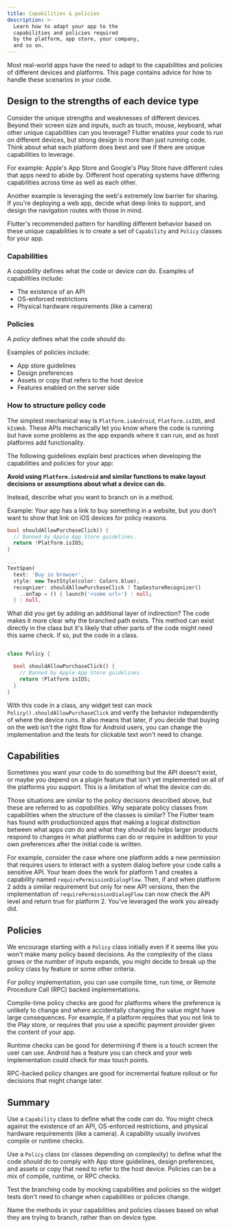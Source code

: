 ```yaml
---
title: Capabilities & policies
description: >-
  Learn how to adapt your app to the
  capabilities and policies required
  by the platform, app store, your company,
  and so on.
---
```


Most real-world apps have the need to adapt to the
capabilities and policies of different devices and platforms.
This page contains advice for how to
handle these scenarios in your code.

## Design to the strengths of each device type

Consider the unique strengths and weaknesses of different devices.
Beyond their screen size and inputs, such as touch, mouse, keyboard,
what other unique capabilities can you leverage?
Flutter enables your code to _run_ on different devices,
but strong design is more than just running code.
Think about what each platform does best and
see if there are unique capabilities to leverage.

For example: Apple's App Store and Google's Play Store
have different rules that apps need to abide by.
Different host operating systems have differing
capabilities across time as well as each other. 

Another example is leveraging the web's extremely
low barrier for sharing. If you're deploying a web app,
decide what deep links to support,
and design the navigation routes with those in mind.

Flutter's recommended pattern for handling different
behavior based on these unique capabilities is to create
a set of `Capability` and `Policy` classes for your app.

### Capabilities

A _capability_ defines what the code or device _can_ do.
Examples of capabilities include:

* The existence of an API
* OS-enforced restrictions
* Physical hardware requirements (like a camera) 

### Policies

A _policy_ defines what the code _should_ do.

Examples of policies include:

* App store guidelines
* Design preferences
* Assets or copy that refers to the host device
* Features enabled on the server side 

### How to structure policy code 

The simplest mechanical way is `Platform.isAndroid`,
`Platform.isIOS`, and `kIsWeb`. These APIs mechanically
let you know where the code is running but have some
problems as the app expands where it can run, and
as host platforms add functionality. 

The following guidelines explain best practices
when developing the capabilities and policies for your app:

**Avoid using `Platform.isAndroid` and similar functions
to make layout decisions or assumptions about what a device can do.**

Instead, describe what you want to branch on in a method. 

Example: Your app has a link to buy something in a
website, but you don't want to show that link on iOS
devices for policy reasons. 

```dart
bool shouldAllowPurchaseClick() {
  // Banned by Apple App Store guidelines. 
  return !Platform.isIOS;
}

...
TextSpan(
  text: 'Buy in browser',
  style: new TextStyle(color: Colors.blue),
  recognizer: shouldAllowPurchaseClick ? TapGestureRecognizer()
    ..onTap = () { launch('<some url>') : null;
  } : null,
```

What did you get by adding an additional layer of indirection?
The code makes it more clear why the branched path exists.
This method can exist directly in the class but it's likely
that other parts of the code might need this same check.
If so, put the code in a class. 

```dart title="policy.dart"

class Policy {

  bool shouldAllowPurchaseClick() {
    // Banned by Apple App Store guidelines. 
    return !Platform.isIOS;
  }
}
```

With this code in a class, any widget test can mock
`Policy().shouldAllowPurchaseClick` and verify the behavior
independently of where the device runs. 
It also means that later, if you decide that
buying on the web isn't the right flow for
Android users, you can change the implementation
and the tests for clickable text won't need to change. 

## Capabilities 

Sometimes you want your code to do something but the
API doesn't exist, or maybe you depend on a plugin feature
that isn't yet implemented on all of the platforms you support.
This is a limitation of what the device _can_ do. 

Those situations are similar to the policy decisions
described above, but these are referred to as _capabilities_.
Why separate policy classes from capabilities
when the structure of the classes is similar?
The Flutter team has found with productionized apps that making
a logical distinction between what apps _can_ do and
what they _should_ do helps larger products respond to
changes in what platforms can do or require
in addition to your own preferences after
the initial code is written. 

For example, consider the case where one platform adds
a new permission that requires users to interact with
a system dialog before your code calls a sensitive API.
Your team does the work for platform 1 and creates a
capability named `requirePermissionDialogFlow`.
Then, if and when platform 2 adds a similar requirement
but only for new API versions,
then the implementation of `requirePermissionDialogFlow`
can now check the API level and return true for platform 2.
You've leveraged the work you already did.

## Policies 

We encourage starting with a `Policy` class initially
even if it seems like you won't make many policy based decisions.
As the complexity of the class grows or the number of inputs expands,
you might decide to break up the policy class by feature
or some other criteria.  

For policy implementation, you can use compile time,
run time, or Remote Procedure Call (RPC) backed implementations.

Compile-time policy checks are good for platforms
where the preference is unlikely to change and where
accidentally changing the value might have large consequences.
For example, if a platform requires that you not
link to the Play store, or requires that you use
a specific payment provider given the content of your app.

Runtime checks can be good for determining if there
is a touch screen the user can use. Android has a feature
you can check and your web implementation could
check for max touch points. 

RPC-backed policy changes are good for incremental
feature rollout or for decisions that might change later. 

## Summary 

Use a `Capability` class to define what the code *can* do.
You might check against the existence of an API,
OS-enforced restrictions,
and physical hardware requirements (like a camera).
A capability usually involves compile or runtime checks.

Use a `Policy` class (or classes depending on complexity)
to define what the code _should_ do to comply with
App store guidelines, design preferences,
and assets or copy that need to refer to the host device.
Policies can be a mix of compile, runtime, or RPC checks. 

Test the branching code by mocking capabilities and
policies so the widget tests don't need to change
when capabilities or policies change.

Name the methods in your capabilities and policies classes
based on what they are trying to branch, rather than on device type.

